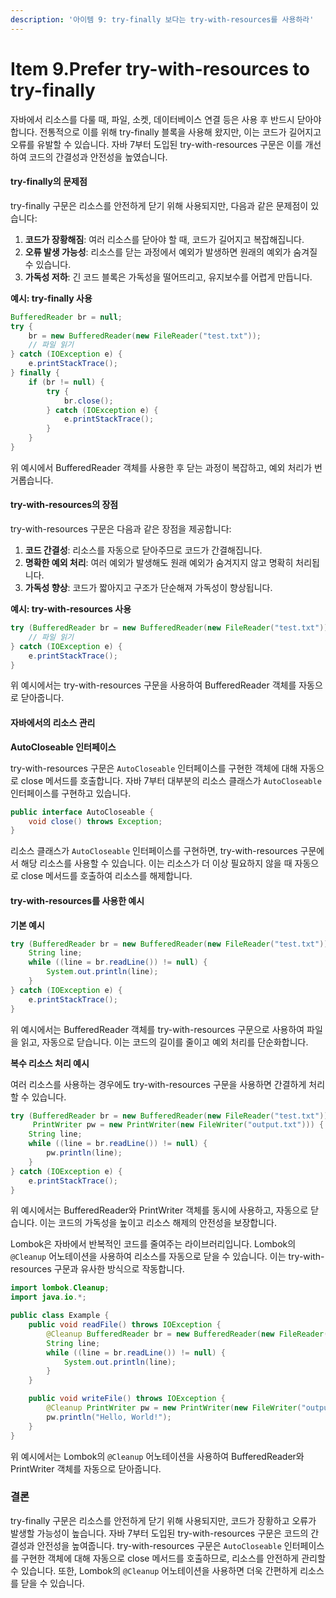 ```yaml
---
description: '아이템 9: try-finally 보다는 try-with-resources를 사용하라'
---
```


# Item 9.Prefer try-with-resources to try-finally

자바에서 리소스를 다룰 때, 파일, 소켓, 데이터베이스 연결 등은 사용 후 반드시 닫아야 합니다. 전통적으로 이를 위해 try-finally 블록을 사용해 왔지만, 이는 코드가 길어지고 오류를 유발할 수 있습니다. 자바 7부터 도입된 try-with-resources 구문은 이를 개선하여 코드의 간결성과 안전성을 높였습니다.



#### try-finally의 문제점

try-finally 구문은 리소스를 안전하게 닫기 위해 사용되지만, 다음과 같은 문제점이 있습니다:

1. **코드가 장황해짐**: 여러 리소스를 닫아야 할 때, 코드가 길어지고 복잡해집니다.
2. **오류 발생 가능성**: 리소스를 닫는 과정에서 예외가 발생하면 원래의 예외가 숨겨질 수 있습니다.
3. **가독성 저하**: 긴 코드 블록은 가독성을 떨어뜨리고, 유지보수를 어렵게 만듭니다.

**예시: try-finally 사용**

```java
BufferedReader br = null;
try {
    br = new BufferedReader(new FileReader("test.txt"));
    // 파일 읽기
} catch (IOException e) {
    e.printStackTrace();
} finally {
    if (br != null) {
        try {
            br.close();
        } catch (IOException e) {
            e.printStackTrace();
        }
    }
}
```

위 예시에서 BufferedReader 객체를 사용한 후 닫는 과정이 복잡하고, 예외 처리가 번거롭습니다.



#### try-with-resources의 장점

try-with-resources 구문은 다음과 같은 장점을 제공합니다:

1. **코드 간결성**: 리소스를 자동으로 닫아주므로 코드가 간결해집니다.
2. **명확한 예외 처리**: 여러 예외가 발생해도 원래 예외가 숨겨지지 않고 명확히 처리됩니다.
3. **가독성 향상**: 코드가 짧아지고 구조가 단순해져 가독성이 향상됩니다.

**예시: try-with-resources 사용**

```java
try (BufferedReader br = new BufferedReader(new FileReader("test.txt"))) {
    // 파일 읽기
} catch (IOException e) {
    e.printStackTrace();
}
```

위 예시에서는 try-with-resources 구문을 사용하여 BufferedReader 객체를 자동으로 닫아줍니다.



#### 자바에서의 리소스 관리

**AutoCloseable 인터페이스**

try-with-resources 구문은 `AutoCloseable` 인터페이스를 구현한 객체에 대해 자동으로 close 메서드를 호출합니다. 자바 7부터 대부분의 리소스 클래스가 `AutoCloseable` 인터페이스를 구현하고 있습니다.

```java
public interface AutoCloseable {
    void close() throws Exception;
}
```

리소스 클래스가 `AutoCloseable` 인터페이스를 구현하면, try-with-resources 구문에서 해당 리소스를 사용할 수 있습니다. 이는 리소스가 더 이상 필요하지 않을 때 자동으로 close 메서드를 호출하여 리소스를 해제합니다.



#### try-with-resources를 사용한 예시

**기본 예시**

```java
try (BufferedReader br = new BufferedReader(new FileReader("test.txt"))) {
    String line;
    while ((line = br.readLine()) != null) {
        System.out.println(line);
    }
} catch (IOException e) {
    e.printStackTrace();
}
```

위 예시에서는 BufferedReader 객체를 try-with-resources 구문으로 사용하여 파일을 읽고, 자동으로 닫습니다. 이는 코드의 길이를 줄이고 예외 처리를 단순화합니다.



**복수 리소스 처리 예시**

여러 리소스를 사용하는 경우에도 try-with-resources 구문을 사용하면 간결하게 처리할 수 있습니다.

```java
try (BufferedReader br = new BufferedReader(new FileReader("test.txt"));
     PrintWriter pw = new PrintWriter(new FileWriter("output.txt"))) {
    String line;
    while ((line = br.readLine()) != null) {
        pw.println(line);
    }
} catch (IOException e) {
    e.printStackTrace();
}
```

위 예시에서는 BufferedReader와 PrintWriter 객체를 동시에 사용하고, 자동으로 닫습니다. 이는 코드의 가독성을 높이고 리소스 해제의 안전성을 보장합니다.



Lombok은 자바에서 반복적인 코드를 줄여주는 라이브러리입니다. Lombok의 `@Cleanup` 어노테이션을 사용하여 리소스를 자동으로 닫을 수 있습니다. 이는 try-with-resources 구문과 유사한 방식으로 작동합니다.

```java
import lombok.Cleanup;
import java.io.*;

public class Example {
    public void readFile() throws IOException {
        @Cleanup BufferedReader br = new BufferedReader(new FileReader("test.txt"));
        String line;
        while ((line = br.readLine()) != null) {
            System.out.println(line);
        }
    }

    public void writeFile() throws IOException {
        @Cleanup PrintWriter pw = new PrintWriter(new FileWriter("output.txt"));
        pw.println("Hello, World!");
    }
}
```

위 예시에서는 Lombok의 `@Cleanup` 어노테이션을 사용하여 BufferedReader와 PrintWriter 객체를 자동으로 닫아줍니다.



### 결론

try-finally 구문은 리소스를 안전하게 닫기 위해 사용되지만, 코드가 장황하고 오류가 발생할 가능성이 높습니다. 자바 7부터 도입된 try-with-resources 구문은 코드의 간결성과 안전성을 높여줍니다. try-with-resources 구문은 `AutoCloseable` 인터페이스를 구현한 객체에 대해 자동으로 close 메서드를 호출하므로, 리소스를 안전하게 관리할 수 있습니다. 또한, Lombok의 `@Cleanup` 어노테이션을 사용하면 더욱 간편하게 리소스를 닫을 수 있습니다.
